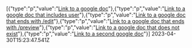[{"type":"p","value":"[Link to a google doc](https://docs.google.com/document/d/mock-gdocid-for-testprHfq)"},{"type":"p","value":"[Link to a google doc that includes user](https://docs.google.com/document/d/mock-gdocid-for-testprHfq)"},{"type":"p","value":"[Link to a  google doc that ends with /edit](https://docs.google.com/document/d/mock-gdocid-for-testprHfq)"},{"type":"p","value":"[Link to a  google doc that ends with /preview](https://docs.google.com/document/d/mock-gdocid-for-testprHfq)"},{"type":"p","value":"[Link to a  google doc that does not exist](https://docs.google.com/document/d/mock-id-does-not-exist)"},{"type":"p","value":"[Link to a second google doc](https://docs.google.com/document/d/second-google-doc)"}] 2023-04-30T15:23:47.541Z